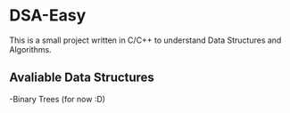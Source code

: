 # DSA-Easy
This is a small project written in C/C++ to understand Data Structures and Algorithms.

## Avaliable Data Structures
-Binary Trees (for now :D)
